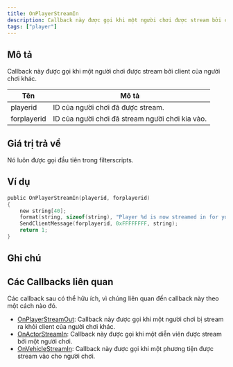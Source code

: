 ```yaml
---
title: OnPlayerStreamIn
description: Callback này được gọi khi một người chơi được stream bởi client của người chơi khác.
tags: ["player"]
---
```


## Mô tả

Callback này được gọi khi một người chơi được stream bởi client của người chơi khác.

| Tên         | Mô tả                                             |
| ----------- | ------------------------------------------------- |
| playerid    | ID của người chơi đã được stream.                 |
| forplayerid | ID của người chơi đã stream người chơi kia vào.   |

## Giá trị trả về

Nó luôn được gọi đầu tiên trong filterscripts.

## Ví dụ

```c
public OnPlayerStreamIn(playerid, forplayerid)
{
    new string[40];
    format(string, sizeof(string), "Player %d is now streamed in for you.", playerid);
    SendClientMessage(forplayerid, 0xFFFFFFFF, string);
    return 1;
}
```

## Ghi chú

<TipNPCCallbacks />

## Các Callbacks liên quan

Các callback sau có thể hữu ích, vì chúng liên quan đến callback này theo một cách nào đó. 

- [OnPlayerStreamOut](OnPlayerStreamOut): Callback này được gọi khi một người chơi bị stream ra khỏi client của người chơi khác.
- [OnActorStreamIn](OnActorStreamIn): Callback này được gọi khi một diễn viên được stream bởi một người chơi.
- [OnVehicleStreamIn](OnVehicleStreamIn): Callback này được gọi khi một phương tiện được stream vào cho người chơi.